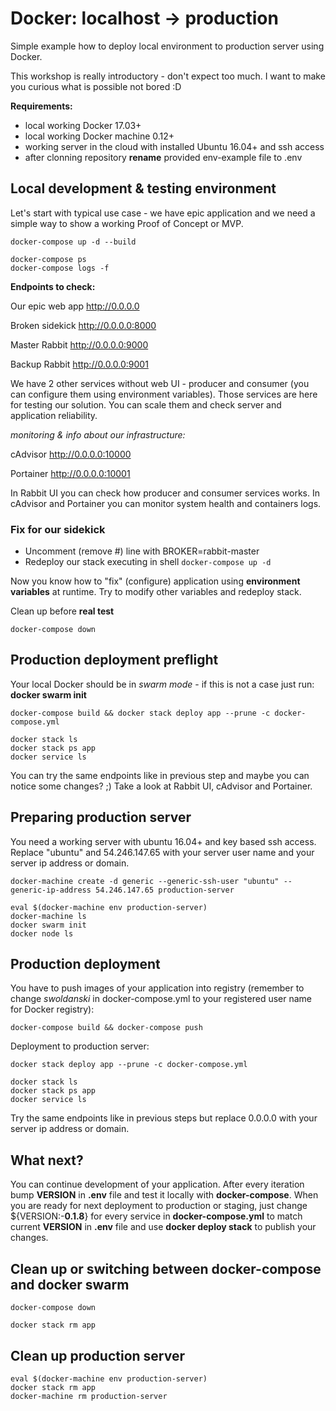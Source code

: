 # Docker: localhost -> production
Simple example how to deploy local environment to production server using Docker.

This workshop is really introductory - don't expect too much. 
I want to make you curious what is possible not bored :D

**Requirements:**
 - local working Docker 17.03+
 - local working Docker machine 0.12+
 - working server in the cloud with installed Ubuntu 16.04+ and ssh access
 - after clonning repository **rename** provided env-example file to .env

## Local development & testing environment

Let's start with typical use case - we have epic application and we need a simple way to show a working Proof of Concept or MVP.

```
docker-compose up -d --build

docker-compose ps
docker-compose logs -f

```

**Endpoints to check:**

Our epic web app http://0.0.0.0

Broken sidekick http://0.0.0.0:8000

Master Rabbit http://0.0.0.0:9000

Backup Rabbit http://0.0.0.0:9001

We have 2 other services without web UI - producer and consumer (you can configure them using environment variables).
Those services are here for testing our solution.
You can scale them and check server and application reliability. 

*monitoring & info about our infrastructure:*

cAdvisor http://0.0.0.0:10000

Portainer http://0.0.0.0:10001

In Rabbit UI you can check how producer and consumer services works.
In cAdvisor and Portainer you can monitor system health and containers logs.

### Fix for our sidekick

- Uncomment (remove #) line with BROKER=rabbit-master
- Redeploy our stack executing in shell ```docker-compose up -d```

Now you know how to "fix" (configure) application using **environment variables** at runtime. Try to modify other variables and redeploy stack.



Clean up before **real test**

```
docker-compose down
```

## Production deployment preflight

Your local Docker should be in *swarm mode* - if this is not a case just run: **docker swarm init**

```
docker-compose build && docker stack deploy app --prune -c docker-compose.yml

docker stack ls
docker stack ps app
docker service ls
```

You can try the same endpoints like in previous step and maybe you can notice some changes? ;)
Take a look at Rabbit UI, cAdvisor and Portainer.

## Preparing production server

You need a working server with ubuntu 16.04+ and key based ssh access.
Replace "ubuntu" and 54.246.147.65 with your server user name and your server ip address or domain.

```
docker-machine create -d generic --generic-ssh-user "ubuntu" --generic-ip-address 54.246.147.65 production-server

eval $(docker-machine env production-server)
docker-machine ls
docker swarm init
docker node ls
```

## Production deployment

You have to push images of your application into registry (remember to change _swoldanski_ in docker-compose.yml to your registered user name for Docker registry):
```
docker-compose build && docker-compose push
```

Deployment to production server:
```
docker stack deploy app --prune -c docker-compose.yml

docker stack ls
docker stack ps app
docker service ls
```

Try the same endpoints like in previous steps but replace 0.0.0.0 with your server ip address or domain.

## What next?

You can continue development of your application. After every iteration bump __VERSION__ in __.env__ file and test it locally with __docker-compose__. When you are ready for next deployment to production or staging, just change ${VERSION:-__0.1.8__} for every service in __docker-compose.yml__ to match current __VERSION__ in __.env__ file and use __docker deploy stack__ to publish your changes.


## Clean up or switching between docker-compose and docker swarm

```
docker-compose down
```

```
docker stack rm app
```

## Clean up production server

```
eval $(docker-machine env production-server)
docker stack rm app
docker-machine rm production-server
```

